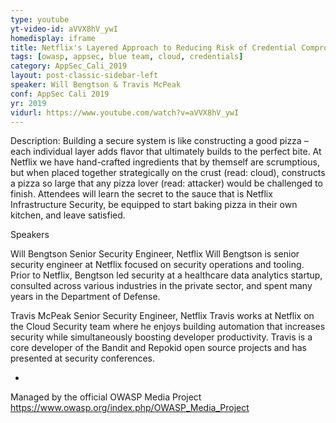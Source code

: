 ```yaml
---
type: youtube
yt-video-id: aVVX8hV_ywI
homedisplay: iframe
title: Netflix's Layered Approach to Reducing Risk of Credential Compromise
tags: [owasp, appsec, blue team, cloud, credentials]
category: AppSec_Cali_2019
layout: post-classic-sidebar-left
speaker: Will Bengtson & Travis McPeak
conf: AppSec Cali 2019
yr: 2019
vidurl: https://www.youtube.com/watch?v=aVVX8hV_ywI
---
```

Description: Building a secure system is like constructing a good pizza – each individual layer adds flavor that ultimately builds to the perfect bite. At Netflix we have hand-crafted ingredients that by themself are scrumptious, but when placed together strategically on the crust (read: cloud), constructs a pizza so large that any pizza lover (read: attacker) would be challenged to finish.  Attendees will learn the secret to the sauce that is Netflix Infrastructure Security, be equipped to start baking pizza in their own kitchen, and leave satisfied.

Speakers

Will Bengtson
Senior Security Engineer, Netflix
Will Bengtson is senior security engineer at Netflix focused on security operations and tooling. Prior to Netflix, Bengtson led security at a healthcare data analytics startup, consulted across various industries in the private sector, and spent many years in the Department of Defense.

Travis McPeak
Senior Security Engineer, Netflix
Travis works at Netflix on the Cloud Security team where he enjoys building automation that increases security while simultaneously boosting developer productivity. Travis is a core developer of the Bandit and Repokid open source projects and has presented at security conferences.

-

Managed by the official OWASP Media Project https://www.owasp.org/index.php/OWASP_Media_Project
